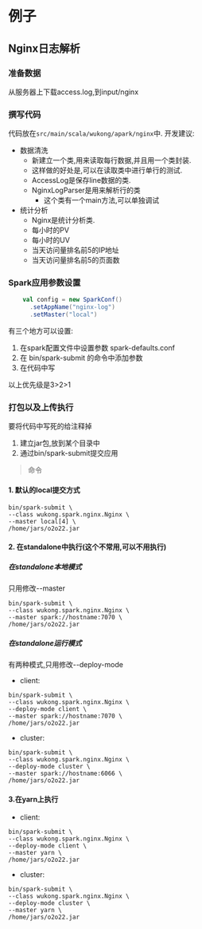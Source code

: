 # 例子

## Nginx日志解析


### 准备数据
从服务器上下载access.log,到input/nginx

### 撰写代码

代码放在`src/main/scala/wukong/apark/nginx`中. 开发建议:

* 数据清洗
    * 新建立一个类,用来读取每行数据,并且用一个类封装.
    * 这样做的好处是,可以在读取类中进行单行的测试.
    * AccessLog是保存line数据的类.
    * NginxLogParser是用来解析行的类
        * 这个类有一个main方法,可以单独调试
* 统计分析
    * Nginx是统计分析类.
    * 每小时的PV
    * 每小时的UV
    * 当天访问量排名前5的IP地址
    * 当天访问量排名前5的页面数
    
    
    
### Spark应用参数设置

```scala
    val config = new SparkConf()
      .setAppName("nginx-log")
      .setMaster("local")
```    

有三个地方可以设置:
1. 在spark配置文件中设置参数 spark-defaults.conf
2. 在 bin/spark-submit 的命令中添加参数
3. 在代码中写

以上优先级是3>2>1

### 打包以及上传执行

要将代码中写死的给注释掉

1. 建立jar包,放到某个目录中
2. 通过bin/spark-submit提交应用

> 命令
#### 1. 默认的local提交方式

```shell
bin/spark-submit \
--class wukong.spark.nginx.Nginx \
--master local[4] \
/home/jars/o2o22.jar
```

####  2. 在standalone中执行(这个不常用,可以不用执行)

##### 在standalone本地模式
只用修改--master
```shell
bin/spark-submit \
--class wukong.spark.nginx.Nginx \
--master spark://hostname:7070 \
/home/jars/o2o22.jar
```

##### 在standalone运行模式
有两种模式,只用修改--deploy-mode

* client:


```shell
bin/spark-submit \
--class wukong.spark.nginx.Nginx \
--deploy-mode client \
--master spark://hostname:7070 \
/home/jars/o2o22.jar
```

* cluster:
```shell
bin/spark-submit \
--class wukong.spark.nginx.Nginx \
--deploy-mode cluster \
--master spark://hostname:6066 \
/home/jars/o2o22.jar
```

#### 3.在yarn上执行

* client:


```shell
bin/spark-submit \
--class wukong.spark.nginx.Nginx \
--deploy-mode client \
--master yarn \
/home/jars/o2o22.jar
```

* cluster:
```shell
bin/spark-submit \
--class wukong.spark.nginx.Nginx \
--deploy-mode cluster \
--master yarn \
/home/jars/o2o22.jar
```